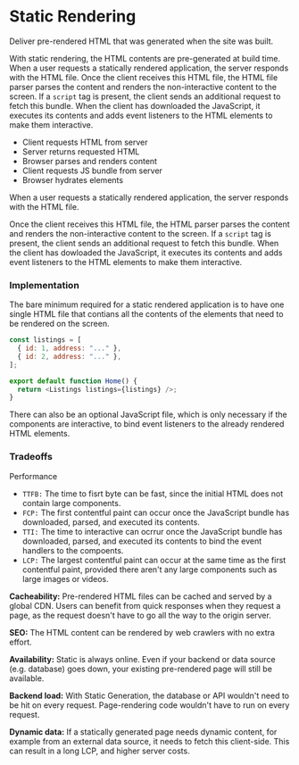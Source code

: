 # Static Rendering

Deliver pre-rendered HTML that was generated when the site was built. 

With static rendering, the HTML contents are pre-generated at build time. When a user requests a statically
rendered application, the server responds with the HTML file. 
Once the client receives this HTML file, the HTML file parser parses the content and renders the non-interactive content
to the screen. If a `script` tag is present, the client sends an additional request to fetch this bundle. 
When the client has downloaded the JavaScript, it executes its contents and adds event listeners to the HTML elements to make them
interactive. 

- Client requests HTML from server
- Server returns requested HTML
- Browser parses and renders content
- Client requests JS bundle from server
- Browser hydrates elements

When a user requests a statically rendered application, the server responds with the HTML file. 

Once the client receives this HTML file, the HTML parser parses the content and renders the non-interactive content to the screen. 
If a `script` tag is present, the client sends an additional request to fetch this bundle. 
When the client has dowloaded the JavaScript, it executes its contents and adds event listeners to the HTML elements to make them 
interactive. 

### Implementation

The bare minimum required for a static rendered application is to have one single HTML file that contians all the contents of the 
elements that need to be rendered on the screen.

```js
const listings = [
  { id: 1, address: "..." },
  { id: 2, address: "..." },
];

export default function Home() {
  return <Listings listings={listings} />;
}
```

There can also be an optional JavaScript file, which is only necessary if the components are interactive, to bind event
listeners to the already rendered HTML elements.

### Tradeoffs

Performance
- `TTFB:` The time to fisrt byte can be fast, since the initial HTML does not contain large components.
- `FCP:` The first contentful paint can occur once the JavaScript bundle has downloaded, parsed, and executed its contents.
- `TTI:` The time to interactive can ocrrur once the JavaScript bundle has downloaded, parsed, and executed its contents to bind the event handlers to the compoents.
- `LCP:` The largest contentful paint can occur at the same time as the first contentful paint, provided there aren't any large components such as large images or videos.

<b>Cacheability:</b> Pre-rendered HTML files can be cached and served by a global CDN. Users can benefit from quick responses when they request a page, as the request doesn't have to go all the way to the origin server.

<b>SEO:</b> The HTML content can be rendered by web crawlers with no extra effort.

<b>Availability:</b> Static is always online. Even if your backend or data source (e.g. database) goes down, your existing pre-rendered page will still be available.

<b>Backend load:</b> With Static Generation, the database or API wouldn't need to be hit on every request. Page-rendering code wouldn't have to run on every request.

<b>Dynamic data:</b> If a statically generated page needs dynamic content, for example from an external data source, it needs to fetch this client-side. This can result in a long LCP, and higher server costs.
